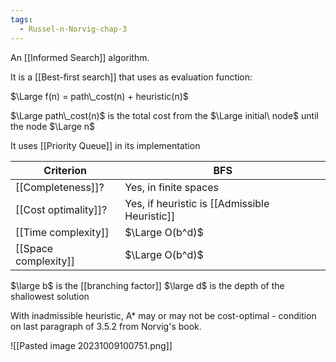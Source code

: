 ```yaml
---
tags:
  - Russel-n-Norvig-chap-3
---
```

An [[Informed Search]] algorithm.

It is a [[Best-first search]] that uses as evaluation function:

$\Large f(n) = path\_cost(n) + heuristic(n)$

$\Large path\_cost(n)$ is the total cost from the $\Large initial\ node$ until the node $\Large n$

It uses [[Priority Queue]] in its implementation

| Criterion | BFS |
| --------- | --- |
| [[Completeness]]? | Yes, in finite spaces |
| [[Cost optimality]]? | Yes, if heuristic is [[Admissible Heuristic]] |
| [[Time complexity]] | $\Large O(b^d)$ |
| [[Space complexity]] | $\Large O(b^d)$ |
$\large b$ is the [[branching factor]]
$\large d$ is the depth of the shallowest solution

With inadmissible heuristic, A* may or may not be cost-optimal - condition on last paragraph of 3.5.2 from Norvig's book.

![[Pasted image 20231009100751.png]]

